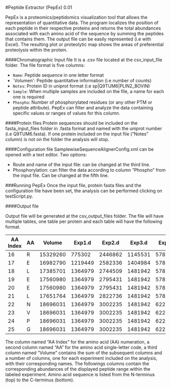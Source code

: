 #Peptide Extractor (PepEx) 0.01

PepEx is a proteomics/peptidomics visualization tool that allows the
representation of quantitative data. The program localizes the position of
each peptide in their respective proteins and returns the total abundances
associated with each amino acid of the sequence by summing the peptides that
contains them. The output file can be easily represented (i.e with Excel).
The resulting plot or proteolytic map shows the areas of preferential
proteolysis within the protein.


####Chromatographic Input file
It is a .csv file located at the csv_input_file folder.
The file format is five columns:
 * `Name`:    Peptide sequence in one letter format
 * `Volumen': Peptide quantitative information (i.e number of counts)
 * `Notes`:   Protein ID in uniprot format (i.e sp|Q9TUM6|PLIN2_BOVIN)
 * `Sample`:  When multiple samples are included on the file, a name for each
    one is required
 * `Phospho`: Number of phosphorylated residues (or any other PTM or peptide
    attribute). PepEx can filter and analyze the data containing specific
    values or ranges of values  for this column.

####Protein files
Protein sequences should be included on the fasta_input_files folder in .fasta
format and named with the uniprot number (i.e Q9TUM6.fasta). If one protein
included on the input file (“Notes” column) is not on the folder the
analysis will stop.

####Configuration file
SamplewiseSequenceAlignerConfig.xml can be opened with a text editor. Two options:
 * Route and name of the input file: can be changed at the third line.
 * Phosphorylation: can filter the data according to column “Phospho” from the
   input file. Can be changed at the fifth line.

###Running PepEx
Once the input file, protein fasta files and the configuration file have been
set, the analysis can be performed clicking on testScript.py.

####Output file

Output file will be generated at the csv_output_files folder. The file will
have multiple tables, one table per protein and each table will have the
following format.


|AA Index|AA| Volume | Exp1.d | Exp2.d | Exp3.d | Exp4.d | Exp5.d |
|--------|--|--------|--------|--------|--------|--------|--------|
|16      |R |15329260|775302  |2446862 |1145531 |5781107 |574183  |
|17      |E |16982790|1219449 |2582336 |1404984 |5781107 |627134  |
|18      |L |17385701|1364979 |2744509 |1481942 |5781107 |627134  |
|19      |E |17560980|1364979 |2795431 |1481942 |5781107 |627134  |
|20      |E |17560980|1364979 |2795431 |1481942 |5781107 |627134  |
|21      |L |17651764|1364979 |2822736 |1481942 |5781107 |627134  |
|22      |N |18696031|1364979 |3002235 |1481942 |6229211 |627134  |
|23      |V |18696031|1364979 |3002235 |1481942 |6229211 |627134  |
|24      |P |18696031|1364979 |3002235 |1481942 |6229211 |627134  |
|25      |G |18696031|1364979 |3002235 |1481942 |6229211 |627134  |


The column named “AA Index” for the amino acid (AA) numeration, a second column
named “AA” for the amino acid single-letter code, a third column named “Volume”
contains the sum of the subsequent columns and a number of columns, one for
each experiment included on the analysis, with their corresponding names. The
followings columns contain the corresponding abundances of the displayed
peptide range within the labeled experiment. Amino acid sequence is listed
from the N-terminus (top) to the C-terminus (bottom).
